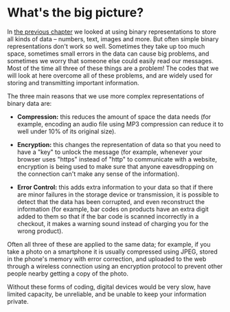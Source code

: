 # What's the big picture?

In [the previous chapter]('chapters:chapter' 'data-representation') we looked at using binary representations to store all kinds of data &ndash; numbers, text, images and more.
But often simple binary representations don't work so well.
Sometimes they take up too much space, sometimes small errors in the data can cause big problems, and sometimes we worry that someone else could easily read our messages.
Most of the time all three of these things are a problem!
The codes that we will look at here overcome all of these problems, and are widely used for storing and transmitting important information.

The three main reasons that we use more complex representations of binary data are:

- **Compression:** this reduces the amount of space the data needs (for example, encoding an audio file using MP3 compression can reduce it to well under 10% of its original size).

- **Encryption:** this changes the representation of data so that you need to have a "key" to unlock the message (for example, whenever your browser uses "https" instead of "http" to communicate with a website, encryption is being used to make sure that anyone eavesdropping on the connection can't make any sense of the information).

- **Error Control:** this adds extra information to your data so that if there are minor failures in the storage device or transmission, it is possible to detect that the data has been corrupted, and even reconstruct the information (for example, bar codes on products have an extra digit added to them so that if the bar code is scanned incorrectly in a checkout, it makes a warning sound instead of charging you for the wrong product).

Often all three of these are applied to the same data; for example, if you take a photo on a smartphone it is usually compressed using JPEG, stored in the phone's memory with error correction, and uploaded to the web through a wireless connection using an encryption protocol to prevent other people nearby getting a copy of the photo.

Without these forms of coding, digital devices would be very slow, have limited capacity, be unreliable, and be unable to keep your information private.
